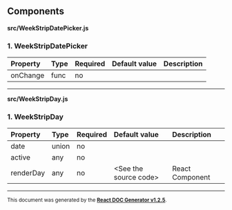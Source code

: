 Components
----------

**src/WeekStripDatePicker.js**

### 1. WeekStripDatePicker




Property | Type | Required | Default value | Description
:--- | :--- | :--- | :--- | :---
onChange|func|no||
-----
**src/WeekStripDay.js**

### 1. WeekStripDay




Property | Type | Required | Default value | Description
:--- | :--- | :--- | :--- | :---
date|union|no||
active|any|no||
renderDay|any|no|&lt;See the source code&gt;|React Component
-----

<sub>This document was generated by the <a href="https://github.com/marborkowski/react-doc-generator" target="_blank">**React DOC Generator v1.2.5**</a>.</sub>
